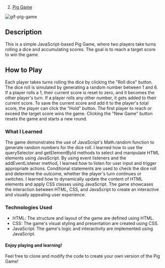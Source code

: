 2. [Pig Game](https://github.com/MarcinSoltysik/practice-js/tree/main/02-pig-game)
  
![gif-pig-game](https://github.com/MarcinSoltysik/practice-js/assets/78354700/3848b817-480e-4aa2-8f11-3a415193c0d0)

## Description
This is a simple JavaScript-based Pig Game, where two players take turns rolling a dice and accumulating scores. The goal is to reach a target score to win the game.

## How to Play
Each player takes turns rolling the dice by clicking the "Roll dice" button. The dice roll is simulated by generating a random number between 1 and 6. If a player rolls a 1, their current score is reset to zero, and it becomes the other player's turn. If a player rolls any other number, it gets added to their current score. To save the current score and add it to the player's total score, the player can click the "Hold" button. The first player to reach or exceed the target score wins the game. Clicking the "New Game" button resets the game and starts a new round.

### What I Learned
The game demonstrates the use of JavaScript's Math.random function to generate random numbers for the dice roll. I learned how to use the querySelector and getElementById methods to select and manipulate HTML elements using JavaScript. By using event listeners and the addEventListener method, I learned how to listen for user input and trigger appropriate actions. Conditional statements are used to check the dice roll and determine the outcome, whether the player's turn continues or switches. I learned how to dynamically update the content of HTML elements and apply CSS classes using JavaScript. The game showcases the interaction between HTML, CSS, and JavaScript to create an interactive and visually appealing user experience.

### Technologies Used
- HTML: The structure and layout of the game are defined using HTML. 
- CSS: The game's visual styling and presentation are created using CSS. 
- JavaScript: The game's logic and interactivity are implemented using JavaScript. 


#### Enjoy playing and learning!
Feel free to clone and modify the code to create your own version of the Pig Game! 

